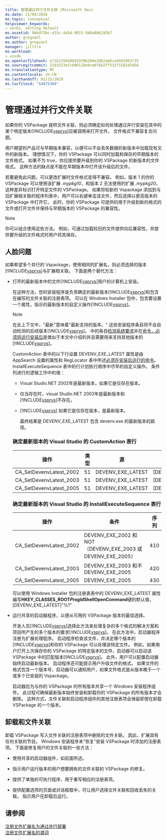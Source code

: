 ```yaml
---
title: 管理通过并行文件关联 |Microsoft Docs
ms.date: 11/04/2016
ms.topic: conceptual
helpviewer_keywords:
- verbs, setting default
ms.assetid: 9b6df3bc-d15c-4a5d-9015-948a806193b7
author: gregvanl
ms.author: gregvanl
manager: jillfra
ms.workload:
- vssdk
ms.openlocfilehash: e71b135649b929396260e3d82a66cad101983735
ms.sourcegitcommit: 2193323efc608118e0ce6f6b2ff532f158245d56
ms.translationtype: MT
ms.contentlocale: zh-CN
ms.lasthandoff: 01/25/2019
ms.locfileid: "54975304"
---
```

# <a name="manage-side-by-side-file-associations"></a>管理通过并行文件关联
如果你的 VSPackage 提供文件关联，则必须确定如何处理通过并行安装在其中的某个特定版本[!INCLUDE[vsprvs](../code-quality/includes/vsprvs_md.md)]应被调用来打开文件。 文件格式不兼容复合问题。  
  
 用户期望的产品可与早期版本兼容，以便可以不会丢失数据的新版本中加载现有文件的新版本。 理想情况下，你的 VSPackage 可以同时加载和保存的早期版本的文件格式。 如果不为 true，你应提供要升级到你的 VSPackage 的新版本的文件格式。 这种方法的缺点是不能在早期版本中打开该升级后的文件。  
  
 若要避免此问题，可以更改扩展时文件格式变得不兼容。 例如，版本 1 的你的 VSPackage 可以使用该扩展 *.mypkg10*，和版本 2 无法使用的扩展 *.mypkg20*。 这种差异标识打开特定文件的 VSPackage。 如果将较新的 Vspackage 添加到与旧扩展相关联的程序列表中，用户可以右键单击该文件，然后选择以更高版本的 VSPackage 中打开它。 此时，你的 VSPackage 可提供的用于升级到新的格式的文件或打开文件并保持与早期版本的 VSPackage 的兼容性。  
  
> [!NOTE]
>  你可以组合使用这些方法。 例如，可通过加载较旧的文件提供向后兼容性，并提供要升级的文件格式时用户将其保存。  
  
## <a name="face-the-problem"></a>人脸问题  
 如果希望多个并行的 Vspackage，使用相同的扩展名，则必须选择的版本[!INCLUDE[vsprvs](../code-quality/includes/vsprvs_md.md)]与扩展相关联。 下面是两个替代方法：  
  
- 打开的最新版本中的文件[!INCLUDE[vsprvs](../code-quality/includes/vsprvs_md.md)]用户的计算机上安装。  
  
   在这种方法，您的安装程序是负责确定的最新版本[!INCLUDE[vsprvs](../code-quality/includes/vsprvs_md.md)]和包含在编写的文件关联的注册表项。 可以在 Windows Installer 包中，包含要设置一个属性，指示的最新版本的自定义操作[!INCLUDE[vsprvs](../code-quality/includes/vsprvs_md.md)]。  
  
  > [!NOTE]
  >  在此上下文中，"最新"意味着"最新支持的版本。" 这些安装程序条目将不会自动检测的后续版本[!INCLUDE[vsprvs](../code-quality/includes/vsprvs_md.md)]。 中的条目[检测系统要求](../extensibility/internals/detecting-system-requirements.md)并在[命令，必须将运行安装后](../extensibility/internals/commands-that-must-be-run-after-installation.md)是类似于本文中介绍的并且需要用来支持其他版本的[!INCLUDE[vsprvs](../code-quality/includes/vsprvs_md.md)]。  
  
   CustomAction 表中的以下行设置 DEVENV_EXE_LATEST 属性是由 AppSearch 设置的属性和 RegLocator 表中所述[必须在安装后运行的命令](../extensibility/internals/commands-that-must-be-run-after-installation.md)。 InstallExecuteSequence 表中的行计划执行顺序中尽早的自定义操作。 条件列进行的逻辑工作中的值：  
  
  - Visual Studio.NET 2002年是最新版本，如果它是仅存在版本。  
  
  - 仅当存在时，visual Studio.NET 2003年是最新版本和[!INCLUDE[vsprvs](../code-quality/includes/vsprvs_md.md)]不存在。  
  
  - [!INCLUDE[vsprvs](../code-quality/includes/vsprvs_md.md)] 如果它是仅存在版本，是最新版本。  
  
    最终结果是 DEVENV_EXE_LATEST 包含 devenv.exe 的最新版本的路径。  
  
  ### <a name="customaction-table-rows-that-determine-the-latest-version-of-visual-studio"></a>确定最新版本的 Visual Studio 的 CustomAction 表行  
  
  |操作|类型|源|目标|  
  |------------|----------|------------|------------|  
  |CA_SetDevenvLatest_2002|51|DEVENV_EXE_LATEST|[DEVENV_EXE_2002]|  
  |CA_SetDevenvLatest_2003|51|DEVENV_EXE_LATEST|[DEVENV_EXE_2003]|  
  |CA_SetDevenvLatest_2005|51|DEVENV_EXE_LATEST|[DEVENV_EXE_2005]|  
  
  ### <a name="installexecutesequence-table-rows-that-determine-the-latest-version-of-visual-studio"></a>确定最新版本的 Visual Studio 的 InstallExecuteSequence 表行  
  
  |操作|条件|序列|  
  |------------|---------------|--------------|  
  |CA_SetDevenvLatest_2002|DEVENV_EXE_2002 和 NOT （DEVENV_EXE_2003 或 DEVENV_EXE_2005）|410|  
  |CA_SetDevenvLatest_2003|DEVENV_EXE_2003 和不 DEVENV_EXE_2005|420|  
  |CA_SetDevenvLatest_2005|DEVENV_EXE_2005|430|  
  
   可以使用 Windows Installer 包的注册表表中的 DEVENV_EXE_LATEST 属性编写**HKEY_CLASSES_ROOT*ProgId*ShellOpenCommand**键的默认值，[DEVENV_EXE_LATEST]"%1"  
  
- 运行共享的启动器程序，以便从可用的 VSPackage 版本的最佳选择。  
  
   开发人员[!INCLUDE[vsprvs](../code-quality/includes/vsprvs_md.md)]选择此方法来处理复杂的多个格式的解决方案和项目所产生的多个版本的要求[!INCLUDE[vsprvs](../code-quality/includes/vsprvs_md.md)]。 在此方法中，启动器程序注册为扩展处理程序。 启动程序检查该文件，并决定哪个版本的[!INCLUDE[vsprvs](../code-quality/includes/vsprvs_md.md)]和你的 VSPackage 可以处理该特定文件。 例如，如果用户打开上次保存你的 VSPackage 的特定版本的文件，启动器可以启动该 VSPackage 中的匹配版本[!INCLUDE[vsprvs](../code-quality/includes/vsprvs_md.md)]。 此外，用户可以配置启动器始终启动最新版本。 启动程序还可能提示用户升级文件的格式。 如果文件的格式包含一个版本号，启动器可以通知用户，如果文件格式是从版本晚于一个或多个已安装的 Vspackage。  
  
   启动器应为与你的 VSPackage 的所有版本共享一个 Windows 安装程序组件。 此过程可确保最新版本始终安装和卸载你的 VSPackage 的所有版本才会删除。 这种方式，文件关联和启动程序组件的其他注册表项会保留即使在卸载 VSPackage 的一个版本。  
  
## <a name="uninstall-and-file-associations"></a>卸载和文件关联  
 卸载 VSPackage 写入文件关联的注册表项中删除的文件关联。 因此，扩展具有任何关联的节目。 Windows 安装程序未"恢复"安装 VSPackage 时添加的注册表项。 下面是修复用户的文件关联的一些方法：  
  
-   使用共享的启动器组件，如前面所述。  
  
-   指示用户运行版本的用户想要拥有的文件关联的 VSPackage 的修复。  
  
-   提供了单独的可执行程序，用于重写相应的注册表项。  
  
-   提供配置选项的页面或对话框框中，可让用户选择文件关联和回收丢失的关联。 指示用户在卸载后运行。  
  
## <a name="see-also"></a>请参阅  
 [注册文件扩展名为通过并行部署](../extensibility/registering-file-name-extensions-for-side-by-side-deployments.md)   
 [注册文件扩展名的谓词](../extensibility/registering-verbs-for-file-name-extensions.md)